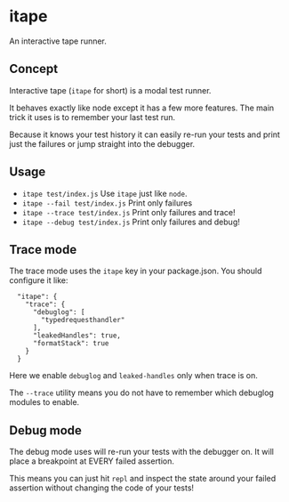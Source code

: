 # itape

An interactive tape runner.

## Concept

Interactive tape (`itape` for short) is a modal test runner.

It behaves exactly like node except it has a few more features.
The main trick it uses is to remember your last test run.

Because it knows your test history it can easily re-run
    your tests and print just the failures or jump straight into
    the debugger.

## Usage

 - `itape test/index.js` Use `itape` just like `node`.
 - `itape --fail test/index.js` Print only failures
 - `itape --trace test/index.js` Print only failures and trace!
 - `itape --debug test/index.js` Print only failures and debug!

## Trace mode

The trace mode uses the `itape` key in your package.json.
You should configure it like:

```
  "itape": {
    "trace": {
      "debuglog": [
        "typedrequesthandler"
      ],
      "leakedHandles": true,
      "formatStack": true
    }
  }
```

Here we enable `debuglog` and `leaked-handles` only when
    trace is on.

The `--trace` utility means you do not have to remember which
    debuglog modules to enable.

## Debug mode

The debug mode uses will re-run your tests with the debugger on.
It will place a breakpoint at EVERY failed assertion.

This means you can just hit `repl` and inspect the state around
    your failed assertion without changing the code of your tests!
